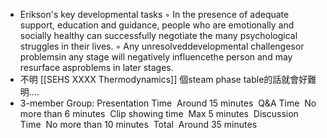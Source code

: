 - Erikson's key developmental tasks
  ◦
  In the presence of adequate support, education and guidance, people who are emotionally and socially healthy can successfully negotiate the many psychological struggles in their lives.
  ◦
  Any unresolveddevelopmental challengesor problemsin any stage will negatively influencethe person and may resurface asproblems in later stages.
- 不明 [[SEHS XXXX Thermodynamics]] 個steam phase table的話就會好難明....
- 3-member Group:
  Presentation Time 	Around 15 minutes 
  Q&A Time 	No more than 6 minutes 
  Clip showing time 	Max 5 minutes 
  Discussion Time 	No more than 10 minutes 
  Total 	Around 35 minutes